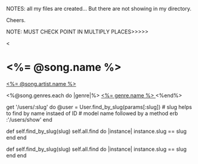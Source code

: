  NOTES: all my files are created... But there are not showing in my directory.

 Cheers.

  NOTE:   MUST CHECK POINT IN MULTIPLY PLACES>>>>>

 <
 <h1> <%= @song.name %> </h1>
 <!-- #we gave the name a link in the show page -->
  <a href="/artists/<%= @song.artist.slug %>"> <%= @song.artist.name %> </a>
 <!-- Create a new Song -->

 <%@song.genres.each do |genre|%>
  <a href="/genres/<%= genre.slug %>"> <%= genre.name %> </a>
  <%end%>


  get '/users/:slug' do
            @user = User.find_by_slug(params[:slug])  # slug helps to find by name instaed of ID
            # model name followed by a method
      erb :'/users/show'
   end


   def self.find_by_slug(slug)
       self.all.find do |instance|
        instance.slug == slug
   end
   end

   def self.find_by_slug(slug)
         self.all.find do |instance|
          instance.slug == slug
     end
    end
